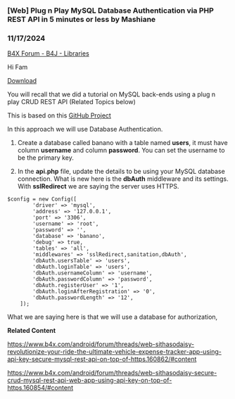 ### [Web] Plug n Play MySQL Database Authentication via PHP REST API in 5 minutes or less by Mashiane
### 11/17/2024
[B4X Forum - B4J - Libraries](https://www.b4x.com/android/forum/threads/164171/)

Hi Fam  
  
[Download](https://terabox.com/s/1ZFwTvWP7mO7-h4f3qxKT6w)  
  
You will recall that we did a tutorial on MySQL back-ends using a plug n play CRUD REST API (Related Topics below)  
  
This is based on this [GitHub Project](https://github.com/mevdschee/php-crud-api)  
  
In this approach we will use Database Authentication.  
  
1. Create a database called banano with a table named **users**, it must have column **username** and column **password**. You can set the username to be the primary key.  
  
2. In the **api.php** file, update the details to be using your MySQL database connection. What is new here is the **dbAuth** middleware and its settings. With **sslRedirect** we are saying the server uses HTTPS.  
  

```B4X
$config = new Config([  
        'driver' => 'mysql',  
        'address' => '127.0.0.1',  
        'port' => '3306',  
        'username' => 'root',  
        'password' => '',  
        'database' => 'banano',  
        'debug' => true,  
        'tables' => 'all',  
        'middlewares' => 'sslRedirect,sanitation,dbAuth',  
        'dbAuth.usersTable' => 'users',  
        'dbAuth.loginTable' => 'users',  
        'dbAuth.usernameColumn' => 'username',  
        'dbAuth.passwordColumn' => 'password',  
        'dbAuth.registerUser' => '1',  
        'dbAuth.loginAfterRegistration' => '0',  
        'dbAuth.passwordLength' => '12',  
    ]);
```

  
  
What we are saying here is that we will use a database for authorization,  
  
**Related Content**  
  
<https://www.b4x.com/android/forum/threads/web-sithasodaisy-revolutionize-your-ride-the-ultimate-vehicle-expense-tracker-app-using-api-key-secure-mysql-rest-api-on-top-of-https.160862/#content>  
  
<https://www.b4x.com/android/forum/threads/web-sithasodaisy-secure-crud-mysql-rest-api-web-app-using-api-key-on-top-of-https.160854/#content>